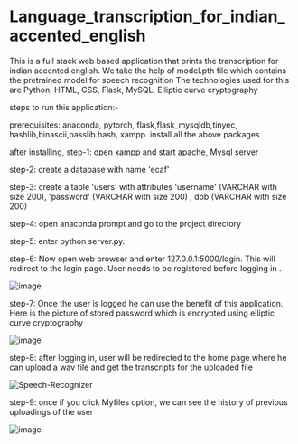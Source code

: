 # Language_transcription_for_indian_accented_english
This is a full stack web based application that prints the transcription for indian accented english. We take the help of model.pth file which contains the pretrained model for speech recognition The technologies used for this are Python, HTML, CSS, Flask, MySQL, Elliptic curve cryptography

steps to run this application:-

prerequisites: anaconda, pytorch, flask,flask_mysqldb,tinyec, hashlib,binascii,passlib.hash, xampp. 
install all the above packages 

after installing,
step-1: open xampp and start apache, Mysql server

step-2: create a database with name 'ecaf'

step-3: create a table 'users' with attributes 'username' (VARCHAR with size 200), 'password' (VARCHAR with size 200) , dob (VARCHAR with size 200)

step-4: open anaconda prompt and go to the project directory

step-5: enter python server.py.

step-6: Now open web browser and enter 127.0.0.1:5000/login. This will redirect to the login page. User needs to be registered before logging in .

![image](https://user-images.githubusercontent.com/57107143/137547293-167c98d4-7eb0-4326-acde-786f56ffea60.png)


step-7: Once the user is logged he can use the benefit of this application. Here is the picture of stored password which is encrypted using elliptic curve cryptography

![image](https://user-images.githubusercontent.com/57107143/137548413-21ed43a1-2b54-421c-999d-2e9eff20866f.png)

step-8: after logging in, user will be redirected to the home page where he can upload a wav file and get the transcripts for the uploaded file

![Speech-Recognizer](https://user-images.githubusercontent.com/57107143/137547554-49717b40-a800-4b91-8dfb-058de60844ed.png)

step-9: once if you click Myfiles option, we can see the history of previous uploadings of the user

![image](https://user-images.githubusercontent.com/57107143/137547736-1248b8ef-6306-4f4d-bb8e-b98cf002120c.png)

